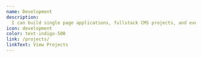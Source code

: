 ```yaml
---
name: Development
description:
  I can build single page applications, fullstack CMS projects, and everything in between.
icon: development
color: text-indigo-500
link: /projects/
linkText: View Projects
---
```

